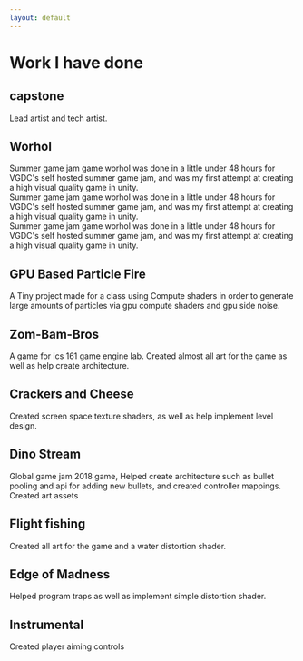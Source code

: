 ```yaml
---
layout: default
---
```


# Work I have done

## capstone

Lead artist and tech artist. 

## Worhol
<div class="row">
  <div class="column">
  Summer game jam game worhol was done in a little under 48 hours for VGDC's self hosted summer game jam, and was my first attempt at creating a high visual quality game in unity.
  </div>
  <div class="column">
  Summer game jam game worhol was done in a little under 48 hours for VGDC's self hosted summer game jam, and was my first attempt at creating a high visual quality game in unity.

  </div>
</div>
Summer game jam game worhol was done in a little under 48 hours for VGDC's self hosted summer game jam, and was my first attempt at creating a high visual quality game in unity.

## GPU Based Particle Fire

A Tiny project made for a class using Compute shaders in order to generate large amounts of particles via gpu compute shaders and gpu side noise.

## Zom-Bam-Bros

A game for ics 161 game engine lab. Created almost all art for the game as well as help create architecture.

## Crackers and Cheese

Created screen space texture shaders, as well as help implement level design.

## Dino Stream

Global game jam 2018 game, Helped create architecture such as bullet pooling and api for adding new bullets, and created controller mappings. Created art assets

## Flight fishing

Created all art for the game and a water distortion shader.

## Edge of Madness

Helped program traps as well as implement simple distortion shader.

## Instrumental

Created player aiming controls